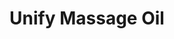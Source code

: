 ---
title: Unify Massage Oil
product-category: topicals
sitemap: true
name: Unify Massage Oil
description: 500mg Hemp-Derived CBD
size: 4.0oz
strength: 500mg
image-url: /assets/img/products/gypsy-oil-pump.jpg
image-large-url: /assets/img/products/large/gypsy-oil-pump.jpg
price: 40
price_wholesale: 20
price_case: 80
weight: 220
weight_case: 880
case-count: 4
display_order: 17
cell_layout:
orderable: true
hidden: false
new: false
is_crystal: false
stackable: true
long_description: >-
  Made with all natural almond oil and coconut oil, this massage oil is scented
  with all natural aphrodisiacs to soothe and seduce the mind and spirit. This
  oil is perfect to use in both the bath and afterwards as a massage oil /
  moisturizer. Loaded with Vitamin E and all organic plant extracts to ensure
  complete relaxation and relief. Infused with jasmine buds, rose buds, lavender
  sprigs and chamomile buds. Includes a charged rose quartz.
ingredients: >-
  Organic Safflower Oil, Organic Arnica-Infused Sunflower Oil, Organic Roses,
  Jasmine and Lavender, Aphrodisiacal Blend of Lavender, Ylang Ylang, Orange,
  Patchouli & Copaiba Essential Oils, Organic Sunflower Lecithin, Cleansed &
  Charged Rose Quartz
product-notes: >-
  Life Flower products are made in small batches with all-natural and boutique
  ingredients. Orders are processed and ship within 14 business days. Please
  allow additional time for&nbsp;delivery.
history: blank
healing-properties: blank
---
